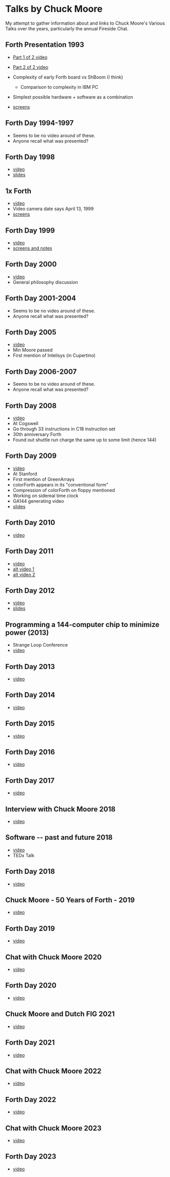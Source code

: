 # Talks by Chuck Moore

My attempt to gather information about and links to Chuck Moore's Various Talks
over the years, particularly the annual Fireside Chat.

## Forth Presentation 1993

* [Part 1 of 2 video](https://www.youtube.com/watch?v=B_cf8n58Ews)
* [Part 2 of 2 video](https://www.youtube.com/watch?v=Dbd7Xu0ibJM)

* Complexity of early Forth board vs ShBoom (I think)
   * Comparison to complexity in IBM PC
* Simplest possible hardware + software as a combination
* [screens](presentation_1993/README.md)

## Forth Day 1994-1997

* Seems to be no video around of these.
* Anyone recall what was presented?

## Forth Day 1998

* [video](https://www.youtube.com/watch?v=40ZIKHJ1H5E)
* [slides](forth_day_1998/README.md)

## 1x Forth

* [video](https://www.youtube.com/watch?v=NK0NwqF8F0k)
* Video camera date says April 13, 1999
* [screens](1x/README.md)

## Forth Day 1999

* [video](https://www.youtube.com/watch?v=N1FUY6g5crA)
* [screens and notes](forth_day_1999/README.md)

## Forth Day 2000

* [video](https://www.youtube.com/watch?v=FL8RsCLvsHE)
* General philosophy discussion

## Forth Day 2001-2004

* Seems to be no video around of these.
* Anyone recall what was presented?

## Forth Day 2005

* [video](https://www.youtube.com/watch?v=Z3M8f-9NpsE)
* Min Moore passed
* First mention of Intelisys (in Cupertino)

## Forth Day 2006-2007

* Seems to be no video around of these.
* Anyone recall what was presented?

## Forth Day 2008

* [video](https://www.youtube.com/watch?v=ydeMNRxJ3Y8)
* At Cogswell
* Go through 33 instructions in C18 instruction set
* 30th anniversary Forth
* Found out shuttle run charge the same up to some limit (hence 144)

## Forth Day 2009

* [video](https://www.youtube.com/watch?v=1HuRUcz0icM)
* At Stanford
* First mention of GreenArrays
* colorForth appears in its "conventional form"
* Compression of colorForth on floppy mentioned
* Working on sidereal time clock
* GA144 generating video
* [slides](forth_day_2009/README.md)

## Forth Day 2010

* [video](https://www.youtube.com/watch?v=GYW335T6upo)

## Forth Day 2011

* [video](https://www.youtube.com/watch?v=dSVCuGCB0R4)
* [alt video 1](https://www.youtube.com/watch?v=odBjuSCX8jE)
* [alt video 2](https://www.youtube.com/watch?v=NK1zlz67MjU)

## Forth Day 2012

* [video](https://www.youtube.com/watch?v=bB4pbjgvZoo)
* [slides](forth_day_2012/README.md)

## Programming a 144-computer chip to minimize power (2013)

* Strange Loop Conference 
* [video](https://www.youtube.com/watch?v=0PclgBd6_Zs)

## Forth Day 2013

* [video](https://youtu.be/UkjQLjpyqgs?t=9911)

## Forth Day 2014

* [video](https://youtu.be/NjX9acIN7RA?t=11085)

## Forth Day 2015

* [video](https://youtu.be/_4zZsHmhTPY?t=8714)

## Forth Day 2016

* [video](https://youtu.be/FeZ-40fxY48?t=8458)

## Forth Day 2017

* [video](https://youtu.be/nJ6WBI0Z_s4?t=11091)

## Interview with Chuck Moore 2018

* [video](https://www.youtube.com/watch?v=SX3kXbLmwn4)

## Software -- past and future 2018

* [video](https://www.youtube.com/watch?v=tb0_V7Tc5MU)
* TEDx Talk

## Forth Day 2018

* [video](https://youtu.be/xYWa2C2_7H0?t=7690)

## Chuck Moore - 50 Years of Forth - 2019

* [video](https://www.youtube.com/watch?v=SASQMl0rvYg)

## Forth Day 2019

* [video](https://www.youtube.com/watch?v=3ML-pJFa8lY)

## Chat with Chuck Moore 2020

* [video](https://www.youtube.com/watch?v=dI0soDMg28Q)

## Forth Day 2020

* [video](https://www.youtube.com/watch?v=81bkIqPpe0g)

## Chuck Moore and Dutch FIG 2021

* [video](https://www.youtube.com/watch?v=xoyDNIcnpgc)

## Forth Day 2021

* [video](https://www.youtube.com/watch?v=BpsXyB2WsUw)

## Chat with Chuck Moore 2022

* [video](https://www.youtube.com/watch?v=crMZ5j8XSRQ)

## Forth Day 2022

* [video](https://www.youtube.com/watch?v=YjTDfYAPCbo)

## Chat with Chuck Moore 2023

* [video](https://youtu.be/M14tCZiEPkg?t=11670)

## Forth Day 2023

* [video](https://www.youtube.com/watch?v=3jJkyc-raJQ)
